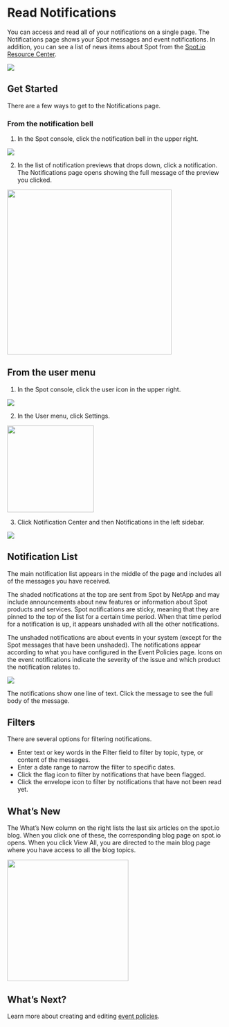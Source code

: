 # Read Notifications

You can access and read all of your notifications on a single page. The Notifications page shows your Spot messages and event notifications. In addition, you can see a list of news items about Spot from the [Spot.io Resource Center](https://spot.io/news/).

<img src="/administration/_media/read-messages-01.png" />

## Get Started

There are a few ways to get to the Notifications page.

### From the notification bell

1. In the Spot console, click the notification bell in the upper right.

<img src="/administration/_media/read-messages-02.png" />

2. In the list of notification previews that drops down, click a notification. The Notifications page opens showing the full message of the preview you clicked.

<img src="/administration/_media/read-messages-03.png" width="380" />

## From the user menu

1. In the Spot console, click the user icon in the upper right.

<img src="/administration/_media/read-messages-04.png" />

2. In the User menu, click Settings.

<img src="/administration/_media/read-messages-05.png" width="200" />

3. Click Notification Center and then Notifications in the left sidebar.

<img src="/administration/_media/read-messages-06.png" />

## Notification List

The main notification list appears in the middle of the page and includes all of the messages you have received.

The shaded notifications at the top are sent from Spot by NetApp and may include announcements about new features or information about Spot products and services. Spot notifications are sticky, meaning that they are pinned to the top of the list for a certain time period. When that time period for a notification is up, it appears unshaded with all the other notifications.

The unshaded notifications are about events in your system (except for the Spot messages that have been unshaded). The notifications appear according to what you have configured in the Event Policies page. Icons on the event notifications indicate the severity of the issue and which product the notification relates to.

<img src="/administration/_media/read-messages-07.png" />

The notifications show one line of text. Click the message to see the full body of the message.

## Filters

There are several options for filtering notifications.
- Enter text or key words in the Filter field to filter by topic, type, or content of the messages.
- Enter a date range to narrow the filter to specific dates.
- Click the flag icon to filter by notifications that have been flagged.
- Click the envelope icon to filter by notifications that have not been read yet.

## What’s New

The What’s New column on the right lists the last six articles on the spot.io blog. When you click one of these, the corresponding blog page on spot.io opens. When you click View All, you are directed to the main blog page where you have access to all the blog topics.

<img src="/administration/_media/read-messages-08.png" width="280" />

## What’s Next?

Learn more about creating and editing [event policies](administration/notification-center/event-policies/).
